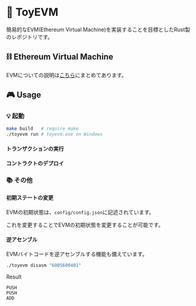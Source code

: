 # 🚗 ToyEVM

簡易的なEVM(Ethereum Virtual Machine)を実装することを目標としたRust製のレポジトリです。

## ⛓ Ethereum Virtual Machine

EVMについての説明は[こちら](./guide.md)にまとめてあります。

## 🎮 Usage

### 💡 起動

```sh
make build   # require make
./toyevm run # toyevm.exe on Windows
```

#### トランザクションの実行

#### コントラクトのデプロイ

### 📚 その他

#### 初期ステートの変更

EVMの初期状態は、`config/config.json`に記述されています。

これを変更することでEVMの初期状態を変更することが可能です。

#### 逆アセンブル

EVMバイトコードを逆アセンブルする機能も備えています。

```sh
./toyevm disasm "6005600401"
```

Result

```
PUSH
PUSH
ADD
```